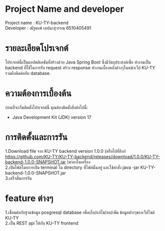 # Project Name and developer

Project name : KU-TY-backend  
Developer : ณัฐพงษ์ เลปนะสุวรรณ 6510405491

# รายละเอียดโปรเจกต์

โปรเจกต์นี้เป็นแอปพลิเคชันที่สร้างด้วย Java Spring Boot ซึ่งมีวัตถุประสงค์เพื่อ ทำงานเป็น backend ที่ใช้ในการรับ request สร้าง response ทำงานเบื้องหลังต่างๆในหน้าเว็ป KU-TY รวมถึงติดต่อกับ database.

# ความต้องการเบื้องต้น

ก่อนที่จะเริ่มติดตั้งโปรเจกต์นี้ คุณต้องติดตั้งสิ่งต่อไปนี้:  

- Java Development Kit (JDK) version 17 

# การติดตั้งและการรัน

1.Download file จาก KU-TY backend version 1.0.0 (หรือไปที่ลิงก์ https://github.com/KU-TY/KU-TY-backend/releases/download/1.0.0/KU-TY-backend-1.0.0-SNAPSHOT.jar )มาลงในเครื่อง  
2.เปิดไฟล์โดยการเปิด terminal ใน directory ที่ไฟล์นั้นอยู่ และใช้คำสั่ง java -jar KU-TY-backend-1.0.0-SNAPSHOT.jar  
3.เสร็จสิ้นการรัน

# feature ต่างๆ
1.เชื่อมต่อกับฐานข้อมูล posgresql database เพื่อเก็บ/แก้ไข/ลบ/เพิ่ม ข้อมูลต่างๆของเว็ปไซต์ KU-TY  
2.เป็น REST api ให้กับ KU-TY frontend
